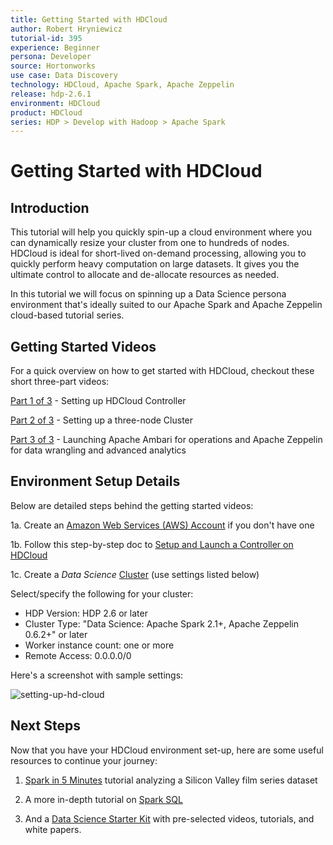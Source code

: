 ```yaml
---
title: Getting Started with HDCloud
author: Robert Hryniewicz
tutorial-id: 395
experience: Beginner
persona: Developer
source: Hortonworks
use case: Data Discovery
technology: HDCloud, Apache Spark, Apache Zeppelin
release: hdp-2.6.1
environment: HDCloud
product: HDCloud
series: HDP > Develop with Hadoop > Apache Spark
---
```


# Getting Started with HDCloud

## Introduction

This tutorial will help you quickly spin-up a cloud environment where you can dynamically resize your cluster from one to hundreds of nodes. HDCloud is ideal for short-lived on-demand processing, allowing you to quickly perform heavy computation on large datasets. It gives you the ultimate control to allocate and de-allocate resources as needed.

In this tutorial we will focus on spinning up a Data Science persona environment that's ideally suited to our Apache Spark and Apache Zeppelin cloud-based tutorial series.

## Getting Started Videos

For a quick overview on how to get started with HDCloud, checkout these short three-part videos:

[Part 1 of 3](https://youtu.be/Q5ovR8YTFSg) - Setting up HDCloud Controller

[Part 2 of 3](https://youtu.be/yhFU-D0Uijw) - Setting up a three-node Cluster

[Part 3 of 3](https://youtu.be/YrEwOqbw7Is) - Launching Apache Ambari for operations and Apache Zeppelin for data wrangling and advanced analytics

## Environment Setup Details

Below are detailed steps behind the getting started videos:

1a. Create an [Amazon Web Services (AWS) Account](https://aws.amazon.com/) if you don't have one

1b. Follow this step-by-step doc to [Setup and Launch a Controller on HDCloud](https://hortonworks.com/products/cloud/aws/)

1c. Create a *Data Science* [Cluster](https://hortonworks.github.io/hdp-aws/create/index.html) (use settings listed below)

Select/specify the following for your cluster:

  - HDP Version: HDP 2.6 or later
  - Cluster Type: "Data Science: Apache Spark 2.1+, Apache Zeppelin 0.6.2+" or later
  - Worker instance count: one or more
  - Remote Access: 0.0.0.0/0

Here's a screenshot with sample settings:

![setting-up-hd-cloud](assets/spinning-up-hdcloud-cluster.jpg)

## Next Steps

Now that you have your HDCloud environment set-up, here are some useful resources to continue your journey:

1) [Spark in 5 Minutes](https://hortonworks.com/tutorial/hands-on-tour-of-apache-spark-in-5-minutes/) tutorial analyzing a Silicon Valley film series dataset

2) A more in-depth tutorial on [Spark SQL](https://hortonworks.com/tutorial/learning-spark-sql-with-zeppelin/)

3) And a [Data Science Starter Kit](https://hortonworks.com/info/data-science-cloud/) with pre-selected videos, tutorials, and white papers.
